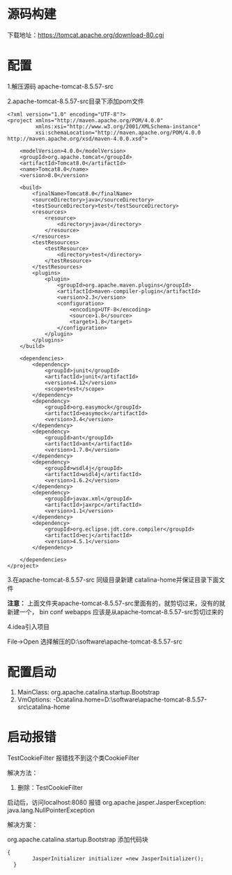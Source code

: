 # 源码构建

下载地址：https://tomcat.apache.org/download-80.cgi

# 配置

1.解压源码 apache-tomcat-8.5.57-src

2.apache-tomcat-8.5.57-src目录下添加pom文件

```
<?xml version="1.0" encoding="UTF-8"?>
<project xmlns="http://maven.apache.org/POM/4.0.0"
         xmlns:xsi="http://www.w3.org/2001/XMLSchema-instance"
         xsi:schemaLocation="http://maven.apache.org/POM/4.0.0 http://maven.apache.org/xsd/maven-4.0.0.xsd">

    <modelVersion>4.0.0</modelVersion>
    <groupId>org.apache.tomcat</groupId>
    <artifactId>Tomcat8.0</artifactId>
    <name>Tomcat8.0</name>
    <version>8.0</version>

    <build>
        <finalName>Tomcat8.0</finalName>
        <sourceDirectory>java</sourceDirectory>
        <testSourceDirectory>test</testSourceDirectory>
        <resources>
            <resource>
                <directory>java</directory>
            </resource>
        </resources>
        <testResources>
            <testResource>
                <directory>test</directory>
            </testResource>
        </testResources>
        <plugins>
            <plugin>
                <groupId>org.apache.maven.plugins</groupId>
                <artifactId>maven-compiler-plugin</artifactId>
                <version>2.3</version>
                <configuration>
                    <encoding>UTF-8</encoding>
                    <source>1.8</source>
                    <target>1.8</target>
                </configuration>
            </plugin>
        </plugins>
    </build>

    <dependencies>
        <dependency>
            <groupId>junit</groupId>
            <artifactId>junit</artifactId>
            <version>4.12</version>
            <scope>test</scope>
        </dependency>
        <dependency>
            <groupId>org.easymock</groupId>
            <artifactId>easymock</artifactId>
            <version>3.4</version>
        </dependency>
        <dependency>
            <groupId>ant</groupId>
            <artifactId>ant</artifactId>
            <version>1.7.0</version>
        </dependency>
        <dependency>
            <groupId>wsdl4j</groupId>
            <artifactId>wsdl4j</artifactId>
            <version>1.6.2</version>
        </dependency>
        <dependency>
            <groupId>javax.xml</groupId>
            <artifactId>jaxrpc</artifactId>
            <version>1.1</version>
        </dependency>
        <dependency>
            <groupId>org.eclipse.jdt.core.compiler</groupId>
            <artifactId>ecj</artifactId>
            <version>4.5.1</version>
        </dependency>

    </dependencies>
</project>
```

3.在apache-tomcat-8.5.57-src 同级目录新建 catalina-home并保证目录下面文件



**注意：** 上面文件夹apache-tomcat-8.5.57-src里面有的，就剪切过来，没有的就新建一个， bin conf webapps 应该是从apache-tomcat-8.5.57-src剪切过来的

4.idea引入项目

File->Open 选择解压的D:\software\apache-tomcat-8.5.57-src



# **配置启动**

1. MainClass: org.apache.catalina.startup.Bootstrap
2. VmOptions: -Dcatalina.home=D:\software\apache-tomcat-8.5.57-src\catalina-home

# **启动报错**

TestCookieFilter 报错找不到这个类CookieFilter

解决方法：

1. 删除：TestCookieFilter



启动后，访问localhost:8080 报错 org.apache.jasper.JasperException: java.lang.NullPointerException

解决方案：

org.apache.catalina.startup.Bootstrap 添加代码块

```
{
        JasperInitializer initializer =new JasperInitializer();
  }
```


